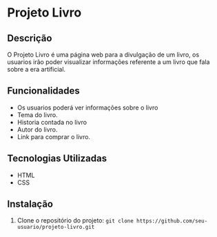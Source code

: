# Projeto Livro

## Descrição
O Projeto Livro é uma página web para a divulgação de um livro, os usuarios irão poder visualizar informações referente a um livro que fala sobre a era artificial.

## Funcionalidades
- Os usuarios poderá ver informações sobre o livro
- Tema do livro.
- Historia contada no livro
- Autor do livro.
- Link para comprar o livro.

## Tecnologias Utilizadas
- HTML
- CSS

## Instalação
1. Clone o repositório do projeto: `git clone https://github.com/seu-usuario/projeto-livro.git`
